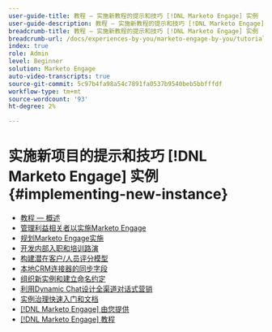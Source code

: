 ```yaml
---
user-guide-title: 教程 — 实施新教程的提示和技巧 [!DNL Marketo Engage] 实例
user-guide-description: 教程 — 实施新教程的提示和技巧 [!DNL Marketo Engage] 实例
breadcrumb-title: 教程 — 实施新教程的提示和技巧 [!DNL Marketo Engage] 实例
breadcrumb-url: /docs/experiences-by-you/marketo-engage-by-you/tutorial-tips-and-tricks-for-implementing-a-new-instance/overview.html
index: true
role: Admin
level: Beginner
solution: Marketo Engage
auto-video-transcripts: true
source-git-commit: 5c97b4fa98a54c7891fa0537b9540beb5bbfffdf
workflow-type: tm+mt
source-wordcount: '93'
ht-degree: 2%

---
```



# 实施新项目的提示和技巧 [!DNL Marketo Engage] 实例 {#implementing-new-instance}

+ [教程 — 概述](./overview.md)
+ [管理利益相关者以实施Marketo Engage](./managing-stakeholder-communications.md)
+ [规划Marketo Engage实施](./planning-for-new-implementation.md)
+ [开发内部入职和培训路演](./internal-training-roadshow.md)
+ [构建潜在客户/人员评分模型](./building-person-scoring-model.md)
+ [本地CRM连接器的同步字段](./syncing-fields-for-crm-integration.md)
+ [组织新实例和建立命名约定](./organizing-new-instance.md)
+ [利用Dynamic Chat设计全渠道对话式营销](./designing-omnichannel-conversational-marketing.md)
+ [实例治理快速入门和文档](./documenting-your-instance.md)
+ [[!DNL Marketo Engage] 由您提供](/https://experienceleague.adobe.com/en/docs/experiences-by-you/experiences-by-you/marketo-engage/overview)
+ [[!DNL Marketo Engage] 教程](https://experienceleague.adobe.com/docs/marketo-learn/tutorials/overview.html?lang=zh-Hans)